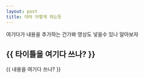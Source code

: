 ```yaml
---
layout: post
title: 아마 이렇게 하는듯
---
```


여기다가 내용을 추가하는 건가봐 영상도 넣을수 있나 알아보자 
<article class="page">

  <h1>{{ 타이틀을 여기다 쓰나? }}</h1>

  <div class="entry">
    {{ 내용을 여기다 쓰나? }}
  </div>
</article>